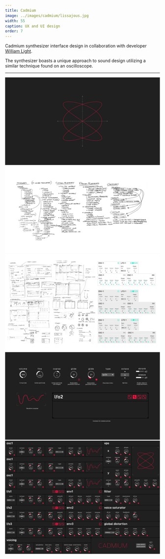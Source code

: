 ```yaml
---
title: Cadmium
image: ../images/cadmium/lissajous.jpg
width: 55
caption: UX and UI design
order: 7
---
```


Cadmium synthesizer interface design in collaboration with developer [William Light](https://twitter.com/wrl).

The synthesizer boasts a unique approach to sound design utilizing a similar technique found on an oscilloscope.

---

![](../images/cadmium/lissajous.jpg)
![](../images/cadmium/ideation.jpg)
![](../images/cadmium/sketches.jpg)
![](../images/cadmium/ui-details.jpg)
![](../images/cadmium/cadmium-mockup.jpeg)